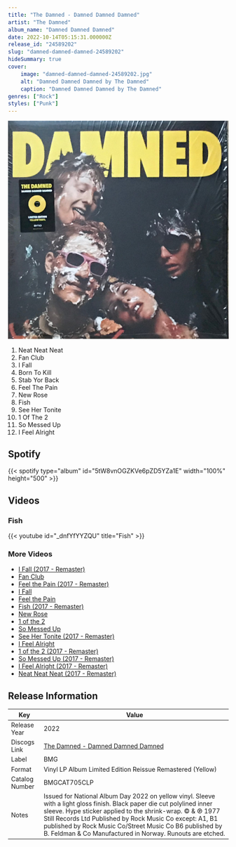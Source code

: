 ```yaml
---
title: "The Damned - Damned Damned Damned"
artist: "The Damned"
album_name: "Damned Damned Damned"
date: 2022-10-14T05:15:31.000000Z
release_id: "24589202"
slug: "damned-damned-damned-24589202"
hideSummary: true
cover:
    image: "damned-damned-damned-24589202.jpg"
    alt: "Damned Damned Damned by The Damned"
    caption: "Damned Damned Damned by The Damned"
genres: ["Rock"]
styles: ["Punk"]
---
```


![Damned Damned Damned by The Damned](damned-damned-damned-24589202.jpg)

<!-- section break -->

1. Neat Neat Neat
2. Fan Club
3. I Fall
4. Born To Kill
5. Stab Yor Back
6. Feel The Pain
7. New Rose
8. Fish
9. See Her Tonite
10. 1 Of The 2
11. So Messed Up
12. I Feel Alright

<!-- section break -->


## Spotify
{{< spotify type="album" id="5tW8vnOGZKVe6pZD5YZa1E" width="100%" height="500" >}}



## Videos
### Fish
{{< youtube id="_dnfYfYYZQU" title="Fish" >}}<br>

### More Videos

- [I Fall (2017 - Remaster)](https://www.youtube.com/watch?v=kQTJ5jqGSpc)
- [Fan Club](https://www.youtube.com/watch?v=jzof7TAVZFU)
- [Feel the Pain (2017 - Remaster)](https://www.youtube.com/watch?v=Hz16ObeWQ6E)
- [I Fall](https://www.youtube.com/watch?v=5hBoLTuO2zI)
- [Feel the Pain](https://www.youtube.com/watch?v=WCzUMOoEwTU)
- [Fish (2017 - Remaster)](https://www.youtube.com/watch?v=TokQhnIFKI0)
- [New Rose](https://www.youtube.com/watch?v=UkbIt1TsXZU)
- [1 of the 2](https://www.youtube.com/watch?v=hn3NrzjKGVo)
- [So Messed Up](https://www.youtube.com/watch?v=_kBVKs4jqZc)
- [See Her Tonite (2017 - Remaster)](https://www.youtube.com/watch?v=tFu0X8vskNM)
- [I Feel Alright](https://www.youtube.com/watch?v=X9E1U4PPp-M)
- [1 of the 2 (2017 - Remaster)](https://www.youtube.com/watch?v=UXCDnUShMhg)
- [So Messed Up (2017 - Remaster)](https://www.youtube.com/watch?v=r2OfzJdOhSc)
- [I Feel Alright (2017 - Remaster)](https://www.youtube.com/watch?v=Hg_ASTGuR-4)
- [Neat Neat Neat (2017 - Remaster)](https://www.youtube.com/watch?v=gXKDtkCzSCw)


## Release Information
|  Key           | Value                                                |
| ---------------| ---------------------------------------------------- |
| Release Year   | 2022                                   |
| Discogs Link   | [The Damned - Damned Damned Damned](https://www.discogs.com/release/24589202-The-Damned-Damned-Damned-Damned) |
| Label          | BMG |
| Format         | Vinyl LP Album Limited Edition Reissue Remastered (Yellow) |
| Catalog Number | BMGCAT705CLP |
| Notes | Issued for National Album Day 2022 on yellow vinyl. Sleeve with a light gloss finish. Black paper die cut polylined inner sleeve. Hype sticker applied to the shrink-wrap.  © & ℗ 1977 Still Records Ltd Published by Rock Music Co except: A1, B1 published by Rock Music Co/Street Music Co B6 published by B. Feldman & Co  Manufactured in Norway. Runouts are etched. |